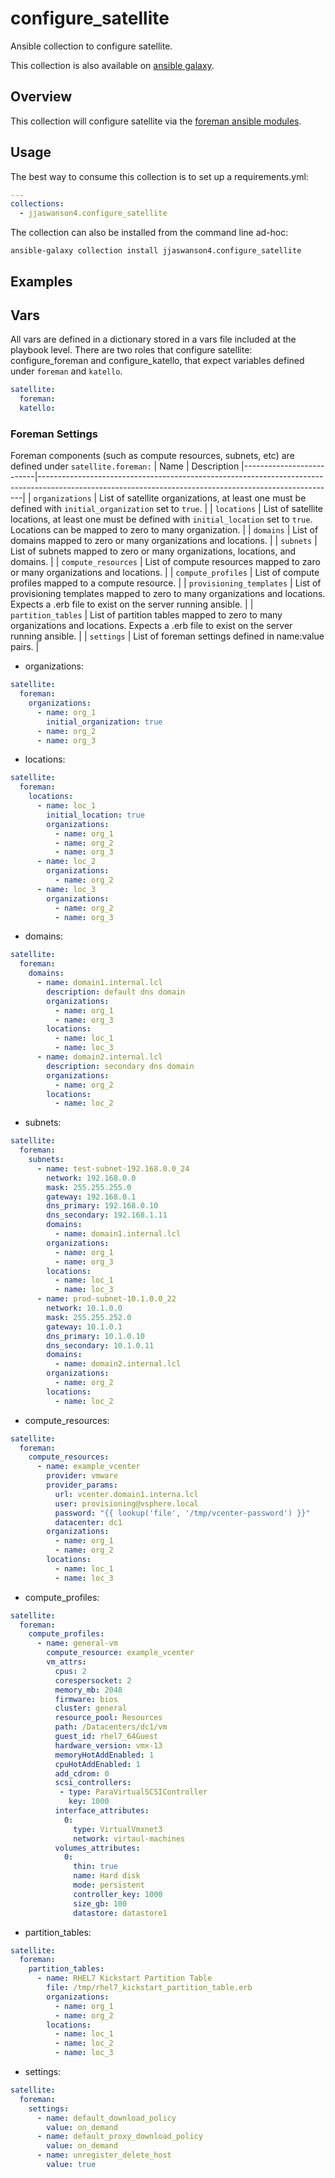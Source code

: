 # configure_satellite

Ansible collection to configure satellite.

This collection is also available on [ansible galaxy](https://galaxy.ansible.com/jjaswanson4/configure_satellite).

## Overview
This collection will configure satellite via the [foreman ansible modules](https://theforeman.org/plugins/foreman-ansible-modules).

## Usage
The best way to consume this collection is to set up a requirements.yml:
```yaml
---
collections:
  - jjaswanson4.configure_satellite
```
The collection can also be installed from the command line ad-hoc:
```
ansible-galaxy collection install jjaswanson4.configure_satellite
```

## Examples

## Vars
All vars are defined in a dictionary stored in a vars file included at the playbook level. There are two roles that configure satellite: configure_foreman and configure_katello, that expect variables defined under `foreman` and `katello`.
```yaml
satellite:
  foreman:
  katello:
```
### Foreman Settings ###
Foreman components (such as compute resources, subnets, etc) are defined under `satellite.foreman:`
| Name                     | Description
|--------------------------|--------------------------------------------------------------------------------------------------------------------------------------------------------|
| `organizations`          | List of satellite organizations, at least one must be defined with `initial_organization` set to `true`.                                               |
| `locations`              | List of satellite locations, at least one must be defined with `initial_location` set to `true`. Locations can be mapped to zero to many organization. |
| `domains`                | List of domains mapped to zero or many organizations and locations.                                                                                    |
| `subnets`                | List of subnets mapped to zero or many organizations, locations, and domains.                                                                          |
| `compute_resources`      | List of compute resources mapped to zaro or many organizations and locations.                                                                          |
| `compute_profiles`       | List of compute profiles mapped to a compute resource.                                                                                                 |
| `provisioning_templates` | List of provisioning templates mapped to zero to many organizations and locations. Expects a .erb file to exist on the server running ansible.         |
| `partition_tables`       | List of partition tables mapped to zero to many organizations and locations. Expects a .erb file to exist on the server running ansible.               |
| `settings`               | List of foreman settings defined in name:value pairs.                                                                                                  |

- organizations:
```yaml
satellite:
  foreman:
    organizations:
      - name: org_1
        initial_organization: true
      - name: org_2
      - name: org_3
```
- locations:
```yaml
satellite:
  foreman:
    locations:
      - name: loc_1
        initial_location: true
        organizations:
          - name: org_1
          - name: org_2
          - name: org_3
      - name: loc_2
        organizations:
          - name: org_2
      - name: loc_3
        organizations:
          - name: org_2
          - name: org_3
```
- domains:
```yaml
satellite:
  foreman:
    domains:
      - name: domain1.internal.lcl
        description: default dns domain
        organizations:
          - name: org_1
          - name: org_3
        locations:
          - name: loc_1
          - name: loc_3
      - name: domain2.internal.lcl
        description: secondary dns domain
        organizations:
          - name: org_2
        locations:
          - name: loc_2
```
- subnets:
```yaml
satellite:
  foreman:
    subnets:
      - name: test-subnet-192.168.0.0_24
        network: 192.168.0.0
        mask: 255.255.255.0
        gateway: 192.168.0.1
        dns_primary: 192.168.0.10
        dns_secondary: 192.168.1.11
        domains:
          - name: domain1.internal.lcl
        organizations:
          - name: org_1
          - name: org_3
        locations:
          - name: loc_1
          - name: loc_3
      - name: prod-subnet-10.1.0.0_22
        network: 10.1.0.0
        mask: 255.255.252.0
        gateway: 10.1.0.1
        dns_primary: 10.1.0.10
        dns_secondary: 10.1.0.11
        domains:
          - name: domain2.internal.lcl
        organizations:
          - name: org_2
        locations:
          - name: loc_2
```
- compute_resources:
```yaml
satellite:
  foreman:
    compute_resources:
      - name: example_vcenter
        provider: vmware
        provider_params:
          url: vcenter.domain1.interna.lcl
          user: provisioning@vsphere.local
          password: "{{ lookup('file', '/tmp/vcenter-password') }}"
          datacenter: dc1
        organizations:
          - name: org_1
          - name: org_2
        locations:
          - name: loc_1
          - name: loc_3
```
- compute_profiles:
```yaml
satellite:
  foreman:
    compute_profiles:
      - name: general-vm
        compute_resource: example_vcenter
        vm_attrs:
          cpus: 2
          corespersocket: 2
          memory_mb: 2048
          firmware: bios
          cluster: general
          resource_pool: Resources
          path: /Datacenters/dc1/vm
          guest_id: rhel7_64Guest
          hardware_version: vmx-13
          memoryHotAddEnabled: 1
          cpuHotAddEnabled: 1
          add_cdrom: 0
          scsi_controllers:
           - type: ParaVirtualSCSIController
             key: 1000
          interface_attributes:
            0:
              type: VirtualVmxnet3
              network: virtaul-machines
          volumes_attributes:
            0:
              thin: true
              name: Hard disk
              mode: persistent
              controller_key: 1000
              size_gb: 100
              datastore: datastore1
```
- partition_tables:
```yaml
satellite:
  foreman:
    partition_tables:
      - name: RHEL7 Kickstart Partition Table
        file: /tmp/rhel7_kickstart_partition_table.erb
        organizations:
          - name: org_1
          - name: org_2
        locations:
          - name: loc_1
          - name: loc_2
          - name: loc_3
```
- settings:
```yaml
satellite:
  foreman:
    settings:
      - name: default_download_policy
        value: on_demand
      - name: default_proxy_download_policy
        value: on_demand
      - name: unregister_delete_host
        value: true
```

